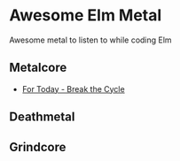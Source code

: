 # Awesome Elm Metal

Awesome metal to listen to while coding Elm

## Metalcore

* [For Today - Break the Cycle](https://www.youtube.com/watch?v=q1z91zfPJAw)

## Deathmetal

## Grindcore

